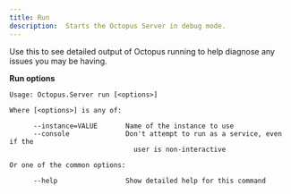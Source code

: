 ```yaml
---
title: Run
description:  Starts the Octopus Server in debug mode.
---
```


Use this to see detailed output of Octopus running to help diagnose any issues you may be having.

**Run options**

```text
Usage: Octopus.Server run [<options>]

Where [<options>] is any of:

      --instance=VALUE       Name of the instance to use
      --console              Don't attempt to run as a service, even if the
                               user is non-interactive

Or one of the common options:

      --help                 Show detailed help for this command



```
